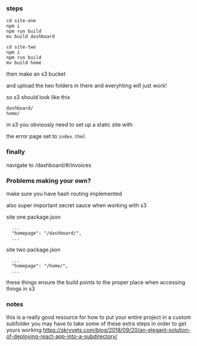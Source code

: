 ### steps

```
cd site-one
npm i
npm run build
mv build dashboard
```

```
cd site-two
npm i
npm run build
mv build home
```

then make an s3 bucket

and upload the two folders in there
and everyhting will just work!

so s3 should look like this
```
dashboard/
home/
```

in s3 you obviously need to set up a 
static site with

the error page set to `index.thml`

### finally

navigate to 
<s3-staticbuckete-url>/dashboard/#/invoices


### Problems making your own? 

make sure you have hash routing implemented


also super important secret sauce when working with s3 

site one package.json
```
  ...
  "homepage": "/dashboard/",
  ...
```

site two  package.json
```
  ...
  "homepage": "/home/",
  ...

```

these things ensure the build points to the proper place when accessing things in s3



### notes

this is a really good resource for how to put your entire project in a custom subfolder
you may have to take some of these extra steps in order to get yours working
https://skryvets.com/blog/2018/09/20/an-elegant-solution-of-deploying-react-app-into-a-subdirectory/

